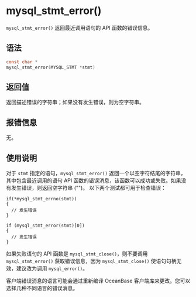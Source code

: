 mysql_stmt_error() 
=======================================

`mysql_stmt_error()` 返回最近调用语句的 API 函数的错误信息。

语法 
-----------------------

```c
const char *
mysql_stmt_error(MYSQL_STMT *stmt)
```



返回值 
------------------------

返回描述错误的字符串；如果没有发生错误，则为空字符串。

报错信息 
-------------------------

无。

使用说明 
-------------------------

对于 `stmt` 指定的语句，`mysql_stmt_error()` 返回一个以空字符结尾的字符串，其中包含最近调用的语句 API 函数的错误消息，该函数可以成功或失败。如果没有发生错误，则返回空字符串 ("")。 以下两个测试都可用于检查错误：

```unknow
if(*mysql_stmt_errno(stmt))
{
  // 发生错误
}

if (mysql_stmt_error(stmt)[0])
{
  // 发生错误
}
```



如果失败语句的 API 函数是 `mysql_stmt_close()`，则不要调用 `mysql_stmt_error()` 获取错误信息，因为 `mysql_stmt_close()` 使语句句柄无效，建议改为调用 `mysql_error()`。

客户端错误消息的语言可能会通过重新编译 OceanBase 客户端库来更改。您可以选择几种不同语言的错误消息。
